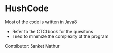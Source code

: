 # HushCode

Most of the code is written in Java8
- Refer to the CTCI book for the quesitons
- Tried to minimize the complexity of the program

Contributor: Sanket Mathur
